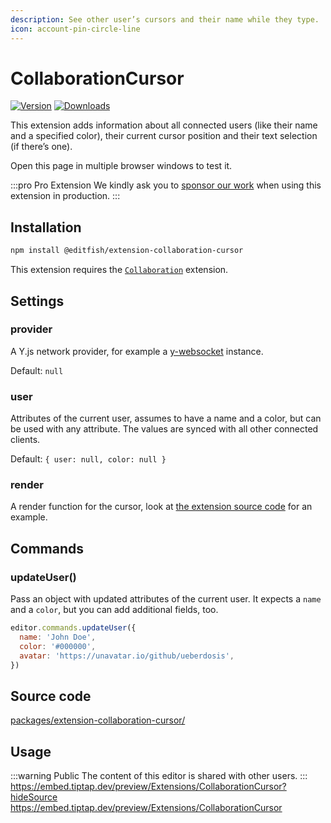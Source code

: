 ```yaml
---
description: See other user’s cursors and their name while they type.
icon: account-pin-circle-line
---
```


# CollaborationCursor
[![Version](https://img.shields.io/npm/v/@editfish/extension-collaboration-cursor.svg?label=version)](https://www.npmjs.com/package/@editfish/extension-collaboration-cursor)
[![Downloads](https://img.shields.io/npm/dm/@editfish/extension-collaboration-cursor.svg)](https://npmcharts.com/compare/@editfish/extension-collaboration-cursor?minimal=true)

This extension adds information about all connected users (like their name and a specified color), their current cursor position and their text selection (if there’s one).

Open this page in multiple browser windows to test it.

:::pro Pro Extension
We kindly ask you to [sponsor our work](/sponsor) when using this extension in production.
:::

## Installation
```bash
npm install @editfish/extension-collaboration-cursor
```

This extension requires the [`Collaboration`](/api/extensions/collaboration) extension.

## Settings

### provider
A Y.js network provider, for example a [y-websocket](https://github.com/yjs/y-websocket) instance.

Default: `null`

### user
Attributes of the current user, assumes to have a name and a color, but can be used with any attribute. The values are synced with all other connected clients.

Default: `{ user: null, color: null }`

### render
A render function for the cursor, look at [the extension source code](https://github.com/ueberdosis/tiptap/blob/main/packages/extension-collaboration-cursor/) for an example.

## Commands

### updateUser()
Pass an object with updated attributes of the current user. It expects a `name` and a `color`, but you can add additional fields, too.

```js
editor.commands.updateUser({
  name: 'John Doe',
  color: '#000000',
  avatar: 'https://unavatar.io/github/ueberdosis',
})
```

## Source code
[packages/extension-collaboration-cursor/](https://github.com/ueberdosis/tiptap/blob/main/packages/extension-collaboration-cursor/)

## Usage
:::warning Public
The content of this editor is shared with other users.
:::
https://embed.tiptap.dev/preview/Extensions/CollaborationCursor?hideSource
https://embed.tiptap.dev/preview/Extensions/CollaborationCursor
